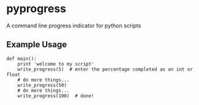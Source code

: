 pyprogress
==========

A command line progress indicator for python scripts

## Example Usage

	def main():
		print 'welcome to my script'
		write_progress(5)  # enter the percentage completed as an int or float
		# do more things...
		write_progress(50)
		# do more things...
		write_progress(100)  # done! 